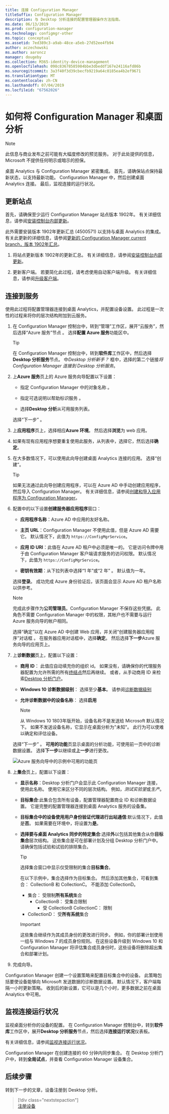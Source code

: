 ```yaml
---
title: 连接 Configuration Manager
titleSuffix: Configuration Manager
description: 与 Desktop 分析连接的配置管理器操作方法指南。
ms.date: 06/13/2019
ms.prod: configuration-manager
ms.technology: configmgr-other
ms.topic: conceptual
ms.assetid: 7ed389c3-a9ab-48ce-a5eb-27d52ee4fb94
author: aczechowski
ms.author: aaroncz
manager: dougeby
ms.collection: M365-identity-device-management
ms.openlocfilehash: 098c83678585984bbe3dbeddf167e24116afd86b
ms.sourcegitcommit: 3a3f40f3d39cbecfb9219a64c0185ea4b2ef9671
ms.translationtype: MT
ms.contentlocale: zh-CN
ms.lasthandoff: 07/04/2019
ms.locfileid: "67562026"
---
```

# <a name="how-to-connect-configuration-manager-with-desktop-analytics"></a>如何将 Configuration Manager 和桌面分析

> [!Note]  
> 此信息与商业发布之前可能有大幅度修改的预览服务。 对于此处提供的信息，Microsoft 不提供任何明示或暗示的担保。  

桌面 Analytics 与 Configuration Manager 紧密集成。 首先，请确保站点保持最新状态，以支持最新功能。 Configuration Manager 中，然后创建桌面 Analytics 连接。 最后，监视连接的运行状况。


## <a name="bkmk_hotfix"></a> 更新站点

首先，请确保至少运行 Configuration Manager 站点版本 1902年。 有关详细信息，请参阅[安装控制台内部更新](/sccm/core/servers/manage/install-in-console-updates)。

此外需要安装版本 1902年更新汇总 (4500571) 以支持与桌面 Analytics 的集成。 有关此更新的详细信息，请参阅[更新的 Configuration Manager current branch，版本 1902年汇总](https://support.microsoft.com/help/4500571)。

1. 将站点更新版本 1902年的更新汇总。 有关详细信息，请参阅[安装控制台内部更新](/sccm/core/servers/manage/install-in-console-updates)。  

2. 更新客户端。 若要简化此过程，请考虑使用自动客户端升级。 有关详细信息，请参阅[升级客户端](/sccm/core/clients/manage/upgrade/upgrade-clients#automatic-client-upgrade)。  



## <a name="bkmk_connect"></a> 连接到服务

使用此过程将配置管理器连接到桌面 Analytics，并配置设备设置。 此过程是一次性的过程来将你的层次结构附加到云服务。  

1. 在 Configuration Manager 控制台中，转到“管理”工作区，展开“云服务”，然后选择“Azure 服务”节点    。 选择**配置 Azure 服务**功能区中。  

    > [!Tip]  
    > 在 Configuration Manager 控制台中，转到**软件库**工作区中，然后选择**Desktop 分析服务**节点。 中*Desktop 分析新手？* 框中，选择的第二个链接*将 Configuration Manager 连接到 Desktop 分析服务*。  

2. 上**Azure 服务**页上的 Azure 服务向导配置以下设置：  

    - 指定 Configuration Manager 中的对象名称  。  

    - 指定可选说明以帮助标识服务  。  

    - 选择**Desktop 分析**从可用服务列表。  
  
   选择“下一步”  。  

3. 上**应用程序**页上，选择相应**Azure 环境**。 然后选择**浏览**为 web 应用。  

4. 如果有现有应用程序想要重复使用此服务，从列表中，选择它，然后选择**确定**。  

5. 在大多数情况下，可以使用此向导创建桌面 Analytics 连接的应用。 选择“创建”。 <!-- 3572123 -->  

    > [!Tip]  
    > 如果无法通过此向导创建应用程序，可以在 Azure AD 中手动创建应用程序，然后导入 Configuration Manager。 有关详细信息，请参阅[创建和导入应用程序为 Configuration Manager](/sccm/desktop-analytics/troubleshooting#create-and-import-app-for-configuration-manager)。  

6. 配置中的以下设置**创建服务器应用程序**窗口：  

    - **应用程序名称**：Azure AD 中应用的友好名称。

    - **主页 URL**：Configuration Manager 不使用此值，但是 Azure AD 需要它。 默认情况下，此值为 `https://ConfigMgrService`。  

    - **应用 ID URI**：此值在 Azure AD 租户中必须是唯一的。 它是访问令牌中用于由 Configuration Manager 客户端请求服务的访问权限。 默认情况下，此值为 `https://ConfigMgrService`。  

    - **密钥有效期**：从下拉列表中选择“1 年”或“2 年”   。 默认值为一年。  

    选择**登录**。 成功完成 Azure 身份验证后，该页面会显示 Azure AD 租户名称  以供参考。
        
    > [!Note]  
    > 完成此步骤作为**公司管理员**。Configuration Manager 不保存这些凭据。 此角色不需要 Configuration Manager 中的权限，其帐户也不需要与运行 Azure 服务向导的帐户相同。  

    选择“确定”以在 Azure AD 中创建 Web 应用，并关闭“创建服务器应用程序”对话框  。 在服务器应用对话框中，选择**确定**。 然后选择**下一步**Azure 服务向导的应用页上。  

7. 上**诊断数据**页上，配置以下设置：  

    - **商用 ID**： 此值应自动填充你的组织 id。 如果没有，请确保你的代理服务器配置为允许所需的所有[终结点](/sccm/desktop-analytics/enable-data-sharing#endpoints)然后再继续。 或者，从手动商用 ID 来检索[Desktop 分析门户](/sccm/desktop-analytics/monitor-connection-health#bkmk_ViewCommercialID)。  

    - **Windows 10 诊断数据级别**： 选择至少**基本**。 请参阅[诊断数据级别](/sccm/desktop-analytics/enable-data-sharing#diagnostic-data-levels)
  
    - **允许诊断数据中的设备名称**： 选择**启用**  

        > [!Note]  
        > 从 Windows 10 1803年版开始，设备名称不是发送给 Microsoft 默认情况下。 如果不发送设备名称，它显示在桌面分析为"未知"。 此行为可以使难以确定和评估设备。  

   选择“下一步”  。 **可用的功能**页显示桌面的分析功能，可使用前一页中的诊断数据设置。 选择**下一步**以继续或**上一步**进行更改。  

    ![Azure 服务向导中的示例中可用的功能页](media/available-functionality.png)

8. 上**集合**页上，配置以下设置：  

    - **显示名称**：Desktop 分析门户会显示此 Configuration Manager 连接，使用此名称。 使用它来区分不同的层次结构。 例如，*测试实验室*或*生产*。  

    - **目标集合**:此集合包含所有设备，配置管理器配置商业 ID 和诊断数据设置。 它是完整的配置管理器连接到桌面 Analytics 服务的设备集。  

    - **目标集合中的设备使用用户身份验证代理进行出站通信**:默认情况下，此值是**否**。 如果需要在环境中，将设置为**是**。  

    - **选择要与桌面 Analytics 同步的特定集合**:选择**外**以包括其他集合从你**目标集合**层次结构。 这些集合是可在部署计划及分组 Desktop 分析门户中。 请确保包括试验和试验的排除集合。  <!-- 4097528 -->  

        > [!Tip]  
        > 选择集合窗口中显示仅受限制的集合**目标集合**。
        >
        > 在以下示例中，集合选择作为目标集合。 然后添加其他集合，可看到集合： CollectionB 和 CollectionC。 不能添加 CollectionD。
        >
        > - 集合： 受限制**所有系统**集合
        >     - CollectionB： 受集合限制
        >         - 受 CollectionB CollectionC： 限制
        > - CollectionD： 受**所有系统**集合

        > [!Important]  
        > 这些集合继续作为其成员身份的更改进行同步。 例如，你的部署计划使用一组与 Windows 7 的成员身份规则。 在这些设备升级到 Windows 10 和 Configuration Manager 将评估集合成员身份时，这些设备将删除超出集合和部署计划。  


9. 完成向导。  

Configuration Manager 创建一个设置策略来配置目标集合中的设备。 此策略包括要使设备能够向 Microsoft 发送数据的诊断数据设置。 默认情况下，客户端每隔一小时更新策略。 收到后的新设置，它可以是几个小时，更多数据之前在桌面 Analytics 中可用。



## <a name="bkmk_monitor"></a> 监视连接运行状况

监视桌面分析你的设备的配置。 在 Configuration Manager 控制台中，转到**软件库**工作区中，展开**Desktop 分析服务**节点，然后选择**连接运行状况**仪表板。  

有关详细信息，请参阅[监视连接运行状况](/sccm/desktop-analytics/troubleshooting#monitor-connection-health)。

Configuration Manager 在创建连接的 60 分钟内同步集合。 在 Desktop 分析门户中，转到**全局试点**，并查看 Configuration Manager 设备集合。



## <a name="next-steps"></a>后续步骤

转到下一步的文章，设备注册到 Desktop 分析。
> [!div class="nextstepaction"]  
> [注册设备](/sccm/desktop-analytics/enroll-devices)  
